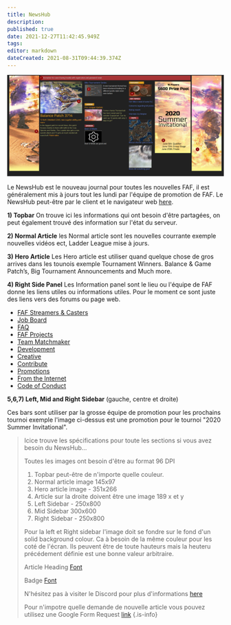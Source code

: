 ```yaml
---
title: NewsHub
description: 
published: true
date: 2021-12-27T11:42:45.949Z
tags: 
editor: markdown
dateCreated: 2021-08-31T09:44:39.374Z
---
```


![newshub.png](/newshub.png)

Le NewsHub est le nouveau journal pour toutes les nouvelles FAF, il est généralement mis à jours tout les lundi par l'équipe de promotion de FAF.
Le NewsHub peut-être par le client et le navigateur web [here](https://www.faforever.com/newshub).

**1) Topbar**
On trouve ici les informations qui ont besoin d'être partagées, on peut également trouvé des information sur l'état du serveur.

**2) Normal Article**
les Normal article sont les nouvelles courrante exemple nouvelles vidéos ect, Ladder League mise à jours.

**3) Hero Article**
Les Hero article est utiliser quand quelque chose de gros arrives dans les tounois exemple Tournament Winners.
Balance & Game Patch’s, Big Tournament Announcements and Much more.

**4) Right Side Panel**
Les Information panel sont le lieu ou l'équipe de FAF donne les liens utiles ou informations utiles.
Pour le moment ce sont juste des liens vers des forums ou page web.

- [FAF Streamers & Casters](/Casts&Livestreams)
- [Job Board](/Job-Board)
- [FAQ](https://forum.faforever.com/category/18/frequently-asked-questions)
- [FAF Projects](https://wikijs.faforever.com/en/Projects)
- [Team Matchmaker](/tmm)
- [Development](/Development)
- [Creative](/Creative)
- [Contribute](/Contribute)
- [Promotions](/Promotions)
- [From the Internet](/From-the-Internet)
- [Code of Conduct](/FAF-Code-of-Conduct)


**5,6,7) Left, Mid and Right Sidebar** (gauche, centre et droite)

Ces bars sont utiliser par la grosse équipe de promotion pour les prochains tournoi exemple l'image ci-dessus est une promotion pour le tournoi "2020 Summer Invitational".

>Icice trouve les spécifications pour toute les sections si vous avez besoin du NewsHub...
>
>Toutes les images ont besoin d'être au format 96 DPI
>
>1) Topbar peut-être de n'importe quelle couleur.
>2) Normal article image 145x97
>3) Hero article image - 351x266
>4) Article sur la droite doivent être une image 189 x et y
>5) Left Sidebar - 250x800
>6) Mid Sidebar 300x600
>7) Right Sidebar - 250x800
>
>Pour la  left et Right sidebar l'image doit se fondre sur le fond d'un solid background colour.
Ca à besoin de la même couleur pour les coté de l'écran. 
Ils peuvent être de toute hauteurs mais la heuteru précédement définie est une bonne valeur arbitraire.
>
>Article Heading [Font](https://fonts.google.com/specimen/Electrolize?query=electr)
>
>Badge [Font](https://fonts.google.com/specimen/Russo+One?query=russo)
>
>N'hésitez pas à visiter le Discord pour plus d'informations [here](https://discord.gg/CYztfPz)
>
>Pour n'impotre quelle demande de nouvelle article vous pouvez utilisez une Google Form Request [link](https://forms.gle/y9jyPLiWHr9ELXrk9)
{.is-info}